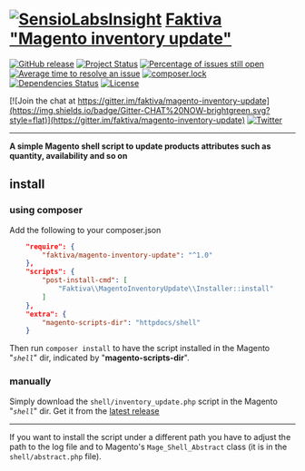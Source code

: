 [![SensioLabsInsight](https://insight.sensiolabs.com/projects/626c5e9c-d1a7-4c35-875f-74f27aed83f0/small.png)](https://insight.sensiolabs.com/projects/626c5e9c-d1a7-4c35-875f-74f27aed83f0)
[Faktiva "Magento inventory update"](https://github.com/faktiva/magento-inventory-update)
===

[![GitHub release](https://img.shields.io/github/release/faktiva/magento-inventory-update.svg?style=flat&label=latest)](https://github.com/faktiva/magento-inventory-update/releases/latest)
[![Project Status](http://opensource.box.com/badges/active.svg?style=flat)](http://opensource.box.com/badges)
[![Percentage of issues still open](http://isitmaintained.com/badge/open/faktiva/magento-inventory-update.svg?style=flat)](http://isitmaintained.com/project/faktiva/magento-inventory-update "Percentage of issues still open")
[![Average time to resolve an issue](http://isitmaintained.com/badge/resolution/faktiva/magento-inventory-update.svg?style=flat)](http://isitmaintained.com/project/faktiva/magento-inventory-update "Average time to resolve an issue")
[![composer.lock](https://poser.pugx.org/faktiva/magento-inventory-update/composerlock?style=flat)](https://packagist.org/packages/faktiva/magento-inventory-update)
[![Dependencies Status](https://img.shields.io/librariesio/github/faktiva/magento-inventory-update.svg?maxAge=3600&style=flat)](https://libraries.io/github/faktiva/magento-inventory-update)
[![License](https://img.shields.io/packagist/l/faktiva/magento-inventory-update.svg?style=flat)](https://tldrlegal.com/license/mit-license)

[![Join the chat at https://gitter.im/faktiva/magento-inventory-update](https://img.shields.io/badge/Gitter-CHAT%20NOW-brightgreen.svg?style=flat)](https://gitter.im/faktiva/magento-inventory-update)
[![Twitter](https://img.shields.io/twitter/url/https/github.com/faktiva/magento-inventory-update.svg?style=social)](https://twitter.com/intent/tweet?text=See+this+"%23Magento+inventory+update"+script+from+%23Faktiva&url=https://github.com/faktiva/magento-inventory-update)

____

**A simple Magento shell script to update products attributes such as quantity, availability and so on**

## install

### using composer
Add the following to your composer.json
```json
    "require": {
        "faktiva/magento-inventory-update": "^1.0"
    },
    "scripts": {
        "post-install-cmd": [
            "Faktiva\\MagentoInventoryUpdate\\Installer::install"
        ]
    },
    "extra": {
        "magento-scripts-dir": "httpdocs/shell"
    }
```
Then run `composer install` to have the script installed in the Magento "_`shell`_" dir, indicated by "__magento-scripts-dir__".

### manually
Simply download the `shell/inventory_update.php` script in the Magento "_`shell`_" dir. Get it from the [latest release](https://github.com/faktiva/magento-inventory-update/releases/latest)

___

If you want to install the script under a different path you have to adjust the path to the log file and to Magento's `Mage_Shell_Abstract` class (it is in the `shell/abstract.php` file).

